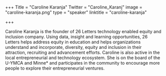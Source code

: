 +++
Title = "Caroline Karanja"
Twitter = "Caroline_Karanj"
image = "caroline-karanja.png"
type = "speaker"
linktitle = "caroline-karanja"

+++

Caroline Karanja is the founder of 26 Letters technology enabled equity and inclusion company. Using data, insight and learning opportunities, 26 Letters helps address equity in education and helps organizations understand and incorporate, diversity, equity and inclusion in their attraction, recruiting and advancement efforts. Caroline is also active in the local entrepreneurial and technology ecosystem. She is on the board of the U-YMCA and Minne* and participates in the community to encourage more people to explore their entrepreneurial ventures.
